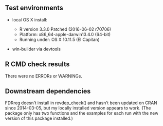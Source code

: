 ## Test environments

  * local OS X install: 
    * R version 3.3.0 Patched (2016-06-02 r70706)
    * Platform: x86_64-apple-darwin13.4.0 (64-bit)
    * Running under: OS X 10.11.5 (El Capitan)
  
  * win-builder via devtools

## R CMD check results

There were no ERRORs or WARNINGs. 

## Downstream dependencies

FDRreg doesn't install in revdep_check() and hasn't been updated on CRAN since 2014-03-05, but my
locally installed version appears to work.  (The package only has two functions and the 
examples for each run with the new version of this package installed.)

